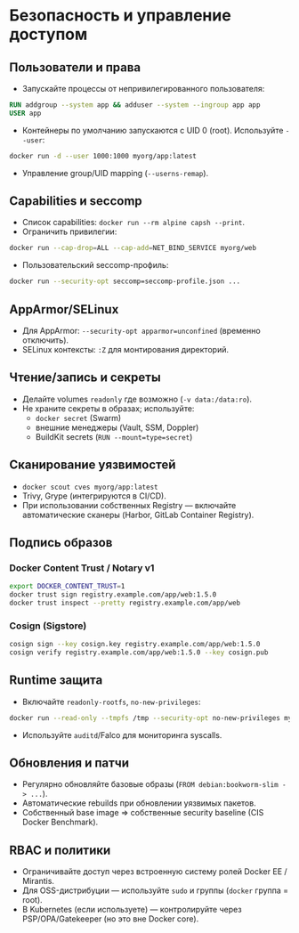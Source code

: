 # Безопасность и управление доступом

## Пользователи и права

- Запускайте процессы от непривилегированного пользователя:

```Dockerfile
RUN addgroup --system app && adduser --system --ingroup app app
USER app
```

- Контейнеры по умолчанию запускаются с UID 0 (root). Используйте `--user`:

```bash
docker run -d --user 1000:1000 myorg/app:latest
```

- Управление group/UID mapping (`--userns-remap`).

## Capabilities и seccomp

- Список capabilities: `docker run --rm alpine capsh --print`.
- Ограничить привилегии:

```bash
docker run --cap-drop=ALL --cap-add=NET_BIND_SERVICE myorg/web
```

- Пользовательский seccomp-профиль:

```bash
docker run --security-opt seccomp=seccomp-profile.json ...
```

## AppArmor/SELinux

- Для AppArmor: `--security-opt apparmor=unconfined` (временно отключить).
- SELinux контексты: `:Z` для монтирования директорий.

## Чтение/запись и секреты

- Делайте volumes `readonly` где возможно (`-v data:/data:ro`).
- Не храните секреты в образах; используйте:
  - `docker secret` (Swarm)
  - внешние менеджеры (Vault, SSM, Doppler)
  - BuildKit secrets (`RUN --mount=type=secret`)

## Сканирование уязвимостей

- `docker scout cves myorg/app:latest`
- Trivy, Grype (интегрируются в CI/CD).
- При использовании собственных Registry — включайте автоматические сканеры (Harbor, GitLab Container Registry).

## Подпись образов

### Docker Content Trust / Notary v1

```bash
export DOCKER_CONTENT_TRUST=1
docker trust sign registry.example.com/app/web:1.5.0
docker trust inspect --pretty registry.example.com/app/web
```

### Cosign (Sigstore)

```bash
cosign sign --key cosign.key registry.example.com/app/web:1.5.0
cosign verify registry.example.com/app/web:1.5.0 --key cosign.pub
```

## Runtime защита

- Включайте `readonly-rootfs`, `no-new-privileges`:

```bash
docker run --read-only --tmpfs /tmp --security-opt no-new-privileges myorg/app
```

- Используйте `auditd`/Falco для мониторинга syscalls.

## Обновления и патчи

- Регулярно обновляйте базовые образы (`FROM debian:bookworm-slim -> ...`).
- Автоматические rebuilds при обновлении уязвимых пакетов.
- Собственный base image => собственные security baseline (CIS Docker Benchmark).

## RBAC и политики

- Ограничивайте доступ через встроенную систему ролей Docker EE / Mirantis.
- Для OSS-дистрибуции — используйте `sudo` и группы (`docker` группа = root).
- В Kubernetes (если используете) — контролируйте через PSP/OPA/Gatekeeper (но это вне Docker core).
